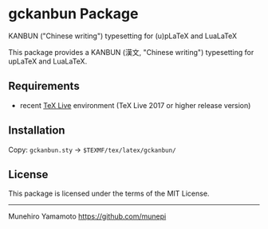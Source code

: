 # gckanbun Package

KANBUN ("Chinese writing") typesetting for (u)pLaTeX and LuaLaTeX

This package provides a KANBUN (漢文, "Chinese writing") typesetting for upLaTeX and LuaLaTeX.

## Requirements

 * recent [TeX Live](https://www.tug.org/texlive/) environment
   (TeX Live 2017 or higher release version)


## Installation

Copy: `gckanbun.sty` -> `$TEXMF/tex/latex/gckanbun/`


## License

This package is licensed under the terms of the MIT License.


--------------------

Munehiro Yamamoto
https://github.com/munepi

